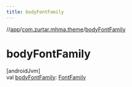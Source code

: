 ```yaml
---
title: bodyFontFamily
---
```

//[app](../../index.html)/[com.zurtar.mhma.theme](index.html)/[bodyFontFamily](body-font-family.html)



# bodyFontFamily



[androidJvm]\
val [bodyFontFamily](body-font-family.html): [FontFamily](https://developer.android.com/reference/kotlin/androidx/compose/ui/text/font/FontFamily.html)



